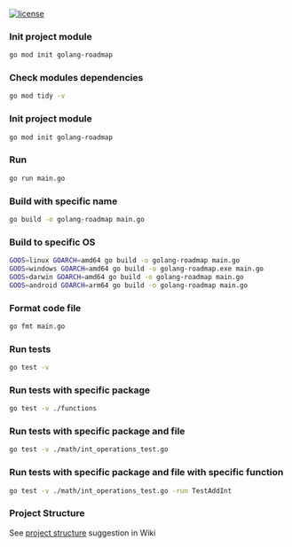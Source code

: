 
[![license](https://img.shields.io/github/license/jrfernandodasilva/golang-roadmap.svg)](LICENSE)

### Init project module 
```bash
go mod init golang-roadmap
```

### Check modules dependencies
```bash
go mod tidy -v
```

### Init project module 
```bash
go mod init golang-roadmap
```

### Run
```bash
go run main.go
```

### Build with specific name
```bash
go build -o golang-roadmap main.go
```

### Build to specific OS
```bash
GOOS=linux GOARCH=amd64 go build -o golang-roadmap main.go
GOOS=windows GOARCH=amd64 go build -o golang-roadmap.exe main.go
GOOS=darwin GOARCH=amd64 go build -o golang-roadmap main.go
GOOS=android GOARCH=arm64 go build -o golang-roadmap main.go
```

### Format code file
```bash
go fmt main.go
```

### Run tests
```bash
go test -v
```

### Run tests with specific package
```bash
go test -v ./functions
```

### Run tests with specific package and file
```bash
go test -v ./math/int_operations_test.go
```

### Run tests with specific package and file with specific function
```bash
go test -v ./math/int_operations_test.go -run TestAddInt
```

### Project Structure
See [project structure](https://github.com/jrfernandodasilva/golang-roadmap/wiki/Project-Structure) suggestion in Wiki
